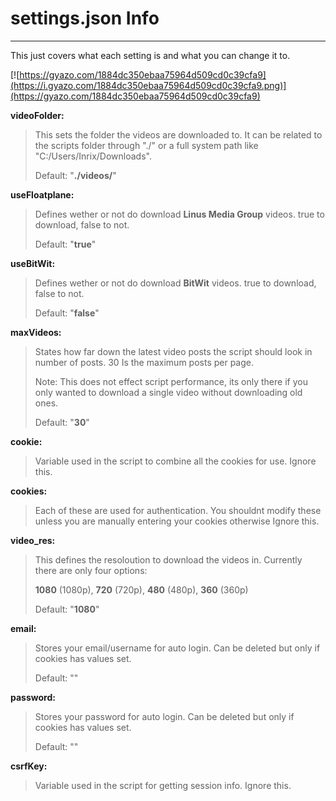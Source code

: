 # settings.json Info
---
This just covers what each setting is and what you can change it to.

[![https://gyazo.com/1884dc350ebaa75964d509cd0c39cfa9](https://i.gyazo.com/1884dc350ebaa75964d509cd0c39cfa9.png)](https://gyazo.com/1884dc350ebaa75964d509cd0c39cfa9)

**videoFolder:**

>This sets the folder the videos are downloaded to. It can be related to the scripts folder through "./" or a full system path like "C:/Users/Inrix/Downloads".
>
>Default: "**./videos/**"

**useFloatplane:**

>Defines wether or not do download **Linus Media Group** videos. true to download, false to not.
>
>Default: "**true**"

**useBitWit:**

>Defines wether or not do download **BitWit** videos. true to download, false to not.
>
>Default: "**false**"

**maxVideos:**

>States how far down the latest video posts the script should look in number of posts. 30 Is the maximum posts per page.
>
>Note: This does not effect script performance, its only there if you only wanted to download a single video without downloading old ones.
>
>Default: "**30**"

**cookie:**

>Variable used in the script to combine all the cookies for use. Ignore this.

**cookies:**

>Each of these are used for authentication. You shouldnt modify these unless you are manually entering your cookies otherwise Ignore this.

**video_res:**

>This defines the resoloution to download the videos in. Currently there are only four options:
>
>**1080** (1080p), **720** (720p), **480** (480p), **360** (360p)
>
>Default: "**1080**"

**email:**

>Stores your email/username for auto login. Can be deleted but only if cookies has values set.
>
>Default: ""

**password:**

>Stores your password for auto login. Can be deleted but only if cookies has values set.
>
>Default: ""

**csrfKey:**

>Variable used in the script for getting session info. Ignore this.
